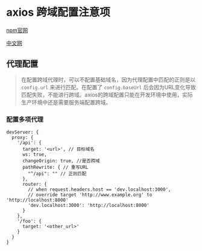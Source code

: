 # axios 跨域配置注意项

[npm官网](https://www.npmjs.com/package/axios)

[中文网](http://www.axios-js.com/)

## 代理配置

> 在配置跨域代理时，可以不配置基础域名，因为代理配置中匹配的正则是以 `config.url` 来进行匹配。在配置了 `config.baseUrl` 后会因为URL变化导致匹配失败，不能进行跨域。axios的跨域配置只能在开发环境中使用，实际生产环境中还是需要服务端配置跨域。

### 配置多项代理

    devServer: {
      proxy: {
        '/api': {
          target: '<url>', // 目标域名
          ws: true,
          changeOrigin: true, //是否跨域
          pathRewrite: { // 重写URL
            "^/api": "" // 正则匹配
          },
          router: {
            // when request.headers.host == 'dev.localhost:3000',
            // override target 'http://www.example.org' to 'http://localhost:8000'
            'dev.localhost:3000': 'http://localhost:8000'
          }
        },
        '/foo': {
          target: '<other_url>'
        }
      }
    }